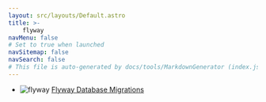 ```yaml
---
layout: src/layouts/Default.astro
title: >-
    flyway
navMenu: false
# Set to true when launched
navSitemap: false
navSearch: false
# This file is auto-generated by docs/tools/MarkdownGenerator (index.js)
---
```


<ul>

<li>

![flyway](https://i.octopus.com/library/step-templates/flyway.png) [Flyway Database Migrations](/integrations/flyway/flyway-database-migrations)

</li>
        
</ul>
